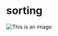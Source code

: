 # sorting

![This is an image](https://user-images.githubusercontent.com/55748494/164910582-9c7bc318-06d3-4a7b-a277-d470e8a14a3f.png)
